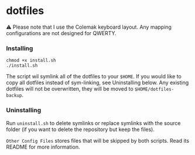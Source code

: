 # dotfiles

⚠️ Please note that I use the Colemak keyboard layout. Any mapping configurations are not designed for QWERTY.

### Installing
```
chmod +x install.sh
./install.sh
```
The script wil symlink all of the dotfiles to your `$HOME`.
If you would like to copy all dotfiles instead of sym-linking, see Uninstalling below.
Any existing dotfiles will not be overwritten, they will be moved to `$HOME/dotfiles-backup`.

### Uninstalling
Run `uninstall.sh` to delete symlinks or replace symlinks with the source folder (if you want to delete the repository but keep the files).

`Other Config Files` stores files that will be skipped by both scripts. Read its README for more information.

